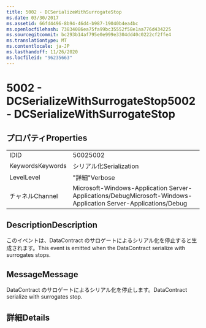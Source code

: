 ```yaml
---
title: 5002 - DCSerializeWithSurrogateStop
ms.date: 03/30/2017
ms.assetid: 66fd4496-8b94-46d4-b987-19040b4ea4bc
ms.openlocfilehash: 73834086ea75fa99bc35552f58e1aa776d434225
ms.sourcegitcommit: bc293b14af795e0e999e3304dd40c0222cf2ffe4
ms.translationtype: MT
ms.contentlocale: ja-JP
ms.lasthandoff: 11/26/2020
ms.locfileid: "96235663"
---
```

# <a name="5002---dcserializewithsurrogatestop"></a><span data-ttu-id="e3d4e-102">5002 - DCSerializeWithSurrogateStop</span><span class="sxs-lookup"><span data-stu-id="e3d4e-102">5002 - DCSerializeWithSurrogateStop</span></span>

## <a name="properties"></a><span data-ttu-id="e3d4e-103">プロパティ</span><span class="sxs-lookup"><span data-stu-id="e3d4e-103">Properties</span></span>  
  
|||  
|-|-|  
|<span data-ttu-id="e3d4e-104">ID</span><span class="sxs-lookup"><span data-stu-id="e3d4e-104">ID</span></span>|<span data-ttu-id="e3d4e-105">5002</span><span class="sxs-lookup"><span data-stu-id="e3d4e-105">5002</span></span>|  
|<span data-ttu-id="e3d4e-106">Keywords</span><span class="sxs-lookup"><span data-stu-id="e3d4e-106">Keywords</span></span>|<span data-ttu-id="e3d4e-107">シリアル化</span><span class="sxs-lookup"><span data-stu-id="e3d4e-107">Serialization</span></span>|  
|<span data-ttu-id="e3d4e-108">Level</span><span class="sxs-lookup"><span data-stu-id="e3d4e-108">Level</span></span>|<span data-ttu-id="e3d4e-109">"詳細"</span><span class="sxs-lookup"><span data-stu-id="e3d4e-109">Verbose</span></span>|  
|<span data-ttu-id="e3d4e-110">チャネル</span><span class="sxs-lookup"><span data-stu-id="e3d4e-110">Channel</span></span>|<span data-ttu-id="e3d4e-111">Microsoft-Windows-Application Server-Applications/Debug</span><span class="sxs-lookup"><span data-stu-id="e3d4e-111">Microsoft-Windows-Application Server-Applications/Debug</span></span>|  
  
## <a name="description"></a><span data-ttu-id="e3d4e-112">Description</span><span class="sxs-lookup"><span data-stu-id="e3d4e-112">Description</span></span>  

 <span data-ttu-id="e3d4e-113">このイベントは、DataContract のサロゲートによるシリアル化を停止すると生成されます。</span><span class="sxs-lookup"><span data-stu-id="e3d4e-113">This event is emitted when the DataContract serialize with surrogates stops.</span></span>  
  
## <a name="message"></a><span data-ttu-id="e3d4e-114">Message</span><span class="sxs-lookup"><span data-stu-id="e3d4e-114">Message</span></span>  

 <span data-ttu-id="e3d4e-115">DataContract のサロゲートによるシリアル化を停止します。</span><span class="sxs-lookup"><span data-stu-id="e3d4e-115">DataContract serialize with surrogates stop.</span></span>  
  
## <a name="details"></a><span data-ttu-id="e3d4e-116">詳細</span><span class="sxs-lookup"><span data-stu-id="e3d4e-116">Details</span></span>
